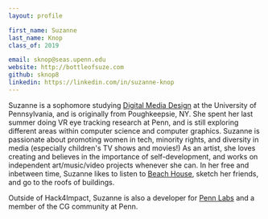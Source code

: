 ```yaml
---
layout: profile

first_name: Suzanne
last_name: Knop
class_of: 2019

email: sknop@seas.upenn.edu
website: http://bottleofsuze.com
github: sknop8
linkedin: https://linkedin.com/in/suzanne-knop
---
```


Suzanne is a sophomore studying [Digital Media Design](http://cg.cis.upenn.edu/dmd_program.html) at the University of Pennsylvania, and is originally from Poughkeepsie, NY. She spent her last summer doing VR eye tracking research at Penn, and is still exploring different areas within computer science and computer graphics. Suzanne is passionate about promoting women in tech, minority rights, and diversity in media (especially children's TV shows and movies!) As an artist, she loves creating and believes in the importance of self-development, and works on independent art/music/video projects whenever she can. In her free and inbetween time, Suzanne likes to listen to [Beach House](https://open.spotify.com/artist/56ZTgzPBDge0OvCGgMO3OY), sketch her friends, and go to the roofs of buildings. 

Outside of Hack4Impact, Suzanne is also a developer for [Penn Labs](http://pennlabs.org/) and a member of the CG community at Penn.

